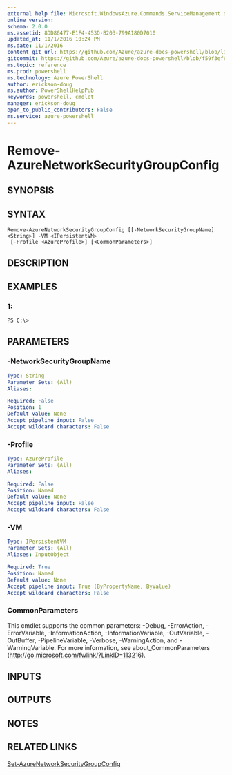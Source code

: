 ```yaml
---
external help file: Microsoft.WindowsAzure.Commands.ServiceManagement.dll-Help.xml
online version: 
schema: 2.0.0
ms.assetid: 8DD86477-E1F4-453D-B203-799A180D7010
updated_at: 11/1/2016 10:24 PM
ms.date: 11/1/2016
content_git_url: https://github.com/Azure/azure-docs-powershell/blob/live/azureps-cmdlets-docs/ServiceManagement/Azure.Service/v0.9.8/Remove-AzureNetworkSecurityGroupConfig.md
gitcommit: https://github.com/Azure/azure-docs-powershell/blob/f59f3ef60bc592383812213e69fd77ba950759ed/azureps-cmdlets-docs/ServiceManagement/Azure.Service/v0.9.8/Remove-AzureNetworkSecurityGroupConfig.md
ms.topic: reference
ms.prod: powershell
ms.technology: Azure PowerShell
author: erickson-doug
ms.author: PowerShellHelpPub
keywords: powershell, cmdlet
manager: erickson-doug
open_to_public_contributors: False
ms.service: azure-powershell
---
```


# Remove-AzureNetworkSecurityGroupConfig

## SYNOPSIS

## SYNTAX

```
Remove-AzureNetworkSecurityGroupConfig [[-NetworkSecurityGroupName] <String>] -VM <IPersistentVM>
 [-Profile <AzureProfile>] [<CommonParameters>]
```

## DESCRIPTION

## EXAMPLES

### 1:
```
PS C:\>
```

## PARAMETERS

### -NetworkSecurityGroupName
```yaml
Type: String
Parameter Sets: (All)
Aliases: 

Required: False
Position: 1
Default value: None
Accept pipeline input: False
Accept wildcard characters: False
```

### -Profile
```yaml
Type: AzureProfile
Parameter Sets: (All)
Aliases: 

Required: False
Position: Named
Default value: None
Accept pipeline input: False
Accept wildcard characters: False
```

### -VM
```yaml
Type: IPersistentVM
Parameter Sets: (All)
Aliases: InputObject

Required: True
Position: Named
Default value: None
Accept pipeline input: True (ByPropertyName, ByValue)
Accept wildcard characters: False
```

### CommonParameters
This cmdlet supports the common parameters: -Debug, -ErrorAction, -ErrorVariable, -InformationAction, -InformationVariable, -OutVariable, -OutBuffer, -PipelineVariable, -Verbose, -WarningAction, and -WarningVariable. For more information, see about_CommonParameters (http://go.microsoft.com/fwlink/?LinkID=113216).

## INPUTS

## OUTPUTS

## NOTES

## RELATED LINKS

[Set-AzureNetworkSecurityGroupConfig](xref:ServiceManagement/Azure.Service/v0.9.8/Set-AzureNetworkSecurityGroupConfig.md)


